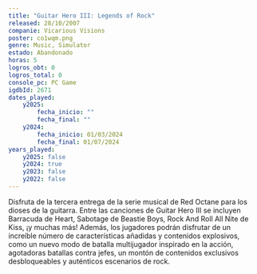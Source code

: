 ```yaml
---
title: "Guitar Hero III: Legends of Rock"
released: 28/10/2007
companie: Vicarious Visions
poster: co1wqm.png
genre: Music, Simulator
estado: Abandonado
horas: 5
logros_obt: 0
logros_total: 0
console_pc: PC Game
igdbId: 2671
dates_played:
    y2025:
        fecha_inicio: ""
        fecha_final: ""
    y2024:
        fecha_inicio: 01/03/2024
        fecha_final: 01/07/2024
years_played:
    y2025: false
    y2024: true
    y2023: false
    y2022: false
---
```


Disfruta de la tercera entrega de la serie musical de Red Octane para los dioses de la guitarra. Entre las canciones de Guitar Hero III se incluyen Barracuda de Heart, Sabotage de Beastie Boys, Rock And Roll All Nite de Kiss, ¡y muchas más! Además, los jugadores podrán disfrutar de un increíble número de características añadidas y contenidos explosivos, como un nuevo modo de batalla multijugador inspirado en la acción, agotadoras batallas contra jefes, un montón de contenidos exclusivos desbloqueables y auténticos escenarios de rock.